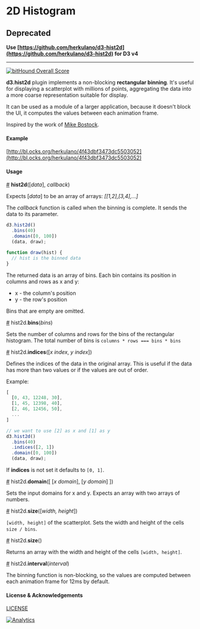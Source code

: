 # 2D Histogram

## Deprecated
**Use [https://github.com/herkulano/d3-hist2d](https://github.com/herkulano/d3-hist2d) for D3 v4**

---

[![bitHound Overall Score](https://www.bithound.io/github/herkulano/d3-plugin-hist2d/badges/score.svg)](https://www.bithound.io/github/herkulano/d3-plugin-hist2d)

**d3.hist2d** plugin implements a non-blocking **rectangular binning**. It's useful for displaying a scatterplot with millions of points, aggregating the data into a more coarse representation suitable for display.

It can be used as a module of a larger application, because it doesn't block the UI, it computes the values between each animation frame.

Inspired by the work of [Mike Bostock](https://github.com/d3/d3-plugins/tree/master/hexbin).

#### Example

[http://bl.ocks.org/herkulano/4f43dbf3473dc5503052](http://bl.ocks.org/herkulano/4f43dbf3473dc5503052)

#### Usage

<a name="hist2d" href="#hist2d">#</a> <b>hist2d</b>([_data_], _callback_)

Expects [_data_] to be an array of arrays: _[[1,2],[3,4],...]_  

The _callback_ function is called when the binning is complete. It sends the data to its parameter.

```js
d3.hist2d()
  .bins(40)
  .domain([0, 100])
  (data, draw);

function draw(hist) {
  // hist is the binned data
}
```

The returned data is an array of bins. Each bin contains its position in columns and rows as x and y:

* x - the column's position
* y - the row's position

Bins that are empty are omitted.

<a name="bins" href="#bins">#</a> hist2d.__bins__(_bins_)

Sets the number of columns and rows for the bins of the rectangular histogram.
The total number of bins is `columns * rows === bins * bins`

<a name="indices" href="#indices">#</a> hist2d.__indices__([_x index_, _y index_])

Defines the indices of the data in the original array. This is useful if the data has more than two values or if the values are out of order.

Example:
```js
[
  [0, 43, 12248, 30],
  [1, 45, 12398, 40],
  [2, 46, 12456, 50],
  ...
]

// we want to use [2] as x and [1] as y
d3.hist2d()
  .bins(40)
  .indices([2, 1])
  .domain([0, 100])
  (data, draw);
```

If __indices__ is not set it defaults to `[0, 1]`.

<a name="domain" href="#domain">#</a> hist2d.__domain__([ [_x domain_], [_y domain_] ])

Sets the input domains for x and y. Expects an array with two arrays of numbers.

<a name="size" href="#size">#</a> hist2d.__size__([_width, height_])

`[width, height]` of the scatterplot. Sets the width and height of the cells `size / bins`.

<a name="size_get" href="#size_get">#</a> hist2d.__size__()

Returns an array with the width and height of the cells `[width, height]`.

<a name="interval" href="#interval">#</a> hist2d.__interval__(_interval_)

The binning function is non-blocking, so the values are computed between each animation frame for 12ms by default.

#### License & Acknowledgements

[LICENSE](https://raw.githubusercontent.com/herkulano/d3-plugin-hist2d/master/LICENSE)


[![Analytics](https://ga-beacon.appspot.com/UA-67903380-1/d3-plugin-hist2d/)](https://github.com/igrigorik/ga-beacon)
